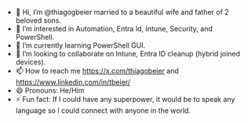 - 👋 Hi, I’m @thiagogbeier married to a beautiful wife and father of 2 beloved sons.
- 👀 I’m interested in Automation, Entra Id, Intune, Security, and PowerShell.
- 🌱 I’m currently learning PowerShell GUI.
- 💞️ I’m looking to collaborate on Intune, Entra ID cleanup (hybrid joined devices).
- 📫 How to reach me https://x.com/thiagobeier and https://www.linkedin.com/in/tbeier/
- 😄 Pronouns: He/Him
- ⚡ Fun fact: If I could have any superpower, it would be to speak any language so I could connect with anyone in the world.

<!---
thiagogbeier/thiagogbeier is a ✨ special ✨ repository because its `README.md` (this file) appears on your GitHub profile.
You can click the Preview link to take a look at your changes.
--->
